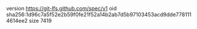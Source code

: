 version https://git-lfs.github.com/spec/v1
oid sha256:1d96c7a5f52e2b59f0fe21f52a14b2ab7d5b97103453acd9dde7781114614ee2
size 7419
